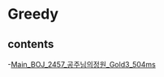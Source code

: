 # Greedy

## contents

-[Main_BOJ_2457_공주님의정원_Gold3_504ms](./Main_BOJ_2457_%EA%B3%B5%EC%A3%BC%EB%8B%98%EC%9D%98%EC%A0%95%EC%9B%90_Gold3_504ms.java)